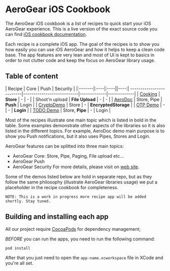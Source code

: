 AeroGear iOS Cookbook
=====================

The AeroGear iOS cookbook is a list of recipes to quick start your iOS AeroGear experience. This is a live version of the exact source code you can find [iOS cookbook documentation](http://aerogear.org/docs/guides/iOSCookbook/).

Each recipe is a complete iOS app. The goal of the recipes is to show you how easily you can use iOS AeroGear and how it helps to keep a clean code base. The app features are very lean and most of UI is kept to basics in order to not clutter code and keep the focus on AeroGear library usage. 

## Table of content

| Recipe | Core | Push | Security |
|:-------|:----|:----||----:|
-------------------------|---------------------------|-------------|-------------|
| [Cooking](SQLStorage/CookingRecipe.md) | **Store** | - | - |
| Shoot'n upload | **File Upload** | - | - |
| [AeroDoc](https://github.com/aerogear/aerogear-aerodoc-ios) | Store, Pipe | **Push** | Login |
| [CryptoDemo](https://github.com/aerogear/aerogear-crypto-ios-demo) | Store | - | **EncryptedStorage** |
| [OTP Demo](https://github.com/aerogear/aerogear-otp-ios-demo) | - | - | **Login** |
| [TODO Demo](https://github.com/aerogear/aerogear-todo-ios) | Store, **Pipe** | - | Login |

Most of the recipes illustrate one main topic which is listed in bold in the table. Some examples demonstrate other aspects of the libraries so it is also listed in the different topics. For example, AeroDoc demo main purpose is to show you Push notifications, but it also uses Pipes, Stores and Login.

AeroGear features can be splitted into three main topics: 
* AeroGear Core: Store, Pipe, Paging, File upload etc...
* AeroGear Push
* AeroGear Security
For more details, please visit on [web site](http://aerogear.org/).

Some of the demos listed below are hold in separate repo, but as they follow the same philosophy (illustrate AeroGear libraries usage) we put a placeholder in the recipe cookbook for completeness.

	NOTE: This is a work in progress more recipe app will be added shortly. Stay tuned. 

## Building and installing each app

All our project require [CocoaPods](http://cocoapods.org/) for dependency management;

_BEFORE_ you can run the apps, you need to run the following command:

    pod install

After that you just need to open the ```app-name.xcworkspace``` file in XCode and you're all set.
